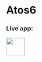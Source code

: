 # Atos6

### Live app:

<a href="#"><img src="https://snack.expo.dev/dist/assets/bc351fd24f9bd32bc131f122d42c1a77.svg" width="50" height="50" /></a>
